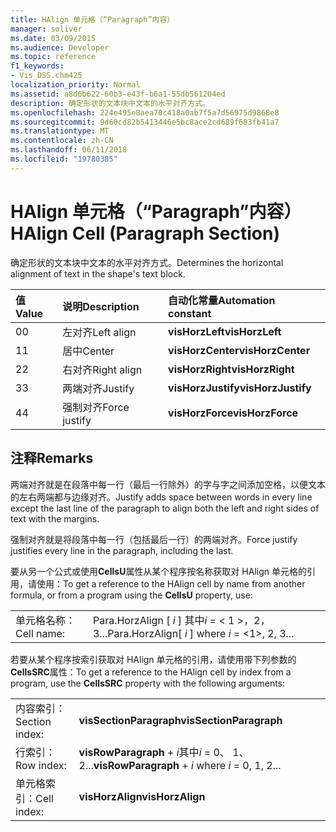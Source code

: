 ```yaml
---
title: HAlign 单元格（“Paragraph”内容）
manager: soliver
ms.date: 03/09/2015
ms.audience: Developer
ms.topic: reference
f1_keywords:
- Vis_DSS.chm425
localization_priority: Normal
ms.assetid: a8d6b622-60b3-e43f-b6a1-55db561204ed
description: 确定形状的文本块中文本的水平对齐方式。
ms.openlocfilehash: 224e495e8aea70c418a0ab7f5a7d56975d9868e8
ms.sourcegitcommit: 9d60cd82b5413446e5bc8ace2cd689f683fb41a7
ms.translationtype: MT
ms.contentlocale: zh-CN
ms.lasthandoff: 06/11/2018
ms.locfileid: "19780385"
---
```

# <a name="halign-cell-paragraph-section"></a><span data-ttu-id="16690-103">HAlign 单元格（“Paragraph”内容）</span><span class="sxs-lookup"><span data-stu-id="16690-103">HAlign Cell (Paragraph Section)</span></span>

<span data-ttu-id="16690-104">确定形状的文本块中文本的水平对齐方式。</span><span class="sxs-lookup"><span data-stu-id="16690-104">Determines the horizontal alignment of text in the shape's text block.</span></span>
  
|<span data-ttu-id="16690-105">**值**</span><span class="sxs-lookup"><span data-stu-id="16690-105">**Value**</span></span>|<span data-ttu-id="16690-106">**说明**</span><span class="sxs-lookup"><span data-stu-id="16690-106">**Description**</span></span>|<span data-ttu-id="16690-107">**自动化常量**</span><span class="sxs-lookup"><span data-stu-id="16690-107">**Automation constant**</span></span>|
|:-----|:-----|:-----|
| <span data-ttu-id="16690-108">0</span><span class="sxs-lookup"><span data-stu-id="16690-108">0</span></span>  <br/> | <span data-ttu-id="16690-109">左对齐</span><span class="sxs-lookup"><span data-stu-id="16690-109">Left align</span></span>  <br/> |<span data-ttu-id="16690-110">**visHorzLeft**</span><span class="sxs-lookup"><span data-stu-id="16690-110">**visHorzLeft**</span></span> <br/> |
| <span data-ttu-id="16690-111">1</span><span class="sxs-lookup"><span data-stu-id="16690-111">1</span></span>  <br/> | <span data-ttu-id="16690-112">居中</span><span class="sxs-lookup"><span data-stu-id="16690-112">Center</span></span>  <br/> |<span data-ttu-id="16690-113">**visHorzCenter**</span><span class="sxs-lookup"><span data-stu-id="16690-113">**visHorzCenter**</span></span> <br/> |
| <span data-ttu-id="16690-114">2</span><span class="sxs-lookup"><span data-stu-id="16690-114">2</span></span>  <br/> | <span data-ttu-id="16690-115">右对齐</span><span class="sxs-lookup"><span data-stu-id="16690-115">Right align</span></span>  <br/> |<span data-ttu-id="16690-116">**visHorzRight**</span><span class="sxs-lookup"><span data-stu-id="16690-116">**visHorzRight**</span></span> <br/> |
| <span data-ttu-id="16690-117">3</span><span class="sxs-lookup"><span data-stu-id="16690-117">3</span></span>  <br/> | <span data-ttu-id="16690-118">两端对齐</span><span class="sxs-lookup"><span data-stu-id="16690-118">Justify</span></span>  <br/> |<span data-ttu-id="16690-119">**visHorzJustify**</span><span class="sxs-lookup"><span data-stu-id="16690-119">**visHorzJustify**</span></span> <br/> |
| <span data-ttu-id="16690-120">4</span><span class="sxs-lookup"><span data-stu-id="16690-120">4</span></span>  <br/> | <span data-ttu-id="16690-121">强制对齐</span><span class="sxs-lookup"><span data-stu-id="16690-121">Force justify</span></span>  <br/> |<span data-ttu-id="16690-122">**visHorzForce**</span><span class="sxs-lookup"><span data-stu-id="16690-122">**visHorzForce**</span></span> <br/> |
   
## <a name="remarks"></a><span data-ttu-id="16690-123">注释</span><span class="sxs-lookup"><span data-stu-id="16690-123">Remarks</span></span>

<span data-ttu-id="16690-124">两端对齐就是在段落中每一行（最后一行除外）的字与字之间添加空格，以便文本的左右两端都与边缘对齐。</span><span class="sxs-lookup"><span data-stu-id="16690-124">Justify adds space between words in every line except the last line of the paragraph to align both the left and right sides of text with the margins.</span></span>
  
<span data-ttu-id="16690-125">强制对齐就是将段落中每一行（包括最后一行）的两端对齐。</span><span class="sxs-lookup"><span data-stu-id="16690-125">Force justify justifies every line in the paragraph, including the last.</span></span>
  
<span data-ttu-id="16690-126">要从另一个公式或使用**CellsU**属性从某个程序按名称获取对 HAlign 单元格的引用，请使用：</span><span class="sxs-lookup"><span data-stu-id="16690-126">To get a reference to the HAlign cell by name from another formula, or from a program using the **CellsU** property, use:</span></span> 
  
|||
|:-----|:-----|
| <span data-ttu-id="16690-127">单元格名称：</span><span class="sxs-lookup"><span data-stu-id="16690-127">Cell name:</span></span>  <br/> | <span data-ttu-id="16690-128">Para.HorzAlign [ *i* ] 其中*i* = < 1 >，2，3...</span><span class="sxs-lookup"><span data-stu-id="16690-128">Para.HorzAlign[  *i*  ]            where  *i*  = <1>, 2, 3...</span></span>  <br/> |
   
<span data-ttu-id="16690-129">若要从某个程序按索引获取对 HAlign 单元格的引用，请使用带下列参数的**CellsSRC**属性：</span><span class="sxs-lookup"><span data-stu-id="16690-129">To get a reference to the HAlign cell by index from a program, use the **CellsSRC** property with the following arguments:</span></span> 
  
|||
|:-----|:-----|
| <span data-ttu-id="16690-130">内容索引：</span><span class="sxs-lookup"><span data-stu-id="16690-130">Section index:</span></span>  <br/> |<span data-ttu-id="16690-131">**visSectionParagraph**</span><span class="sxs-lookup"><span data-stu-id="16690-131">**visSectionParagraph**</span></span> <br/> |
| <span data-ttu-id="16690-132">行索引：</span><span class="sxs-lookup"><span data-stu-id="16690-132">Row index:</span></span>  <br/> |<span data-ttu-id="16690-133">**visRowParagraph** +  *i*其中*i* = 0、 1、 2...</span><span class="sxs-lookup"><span data-stu-id="16690-133">**visRowParagraph** +  *i*            where  *i*  = 0, 1, 2...</span></span>  <br/> |
| <span data-ttu-id="16690-134">单元格索引：</span><span class="sxs-lookup"><span data-stu-id="16690-134">Cell index:</span></span>  <br/> |<span data-ttu-id="16690-135">**visHorzAlign**</span><span class="sxs-lookup"><span data-stu-id="16690-135">**visHorzAlign**</span></span> <br/> |
   

